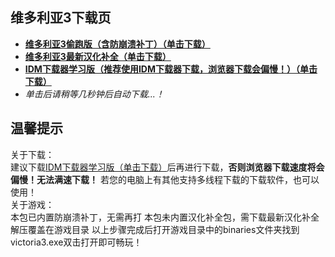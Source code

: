 ## 维多利亚3下载页

 - **[维多利亚3偷跑版（含防崩溃补丁）（单击下载）](pan/v3)**
 - **[维多利亚3最新汉化补全（单击下载）](pan/bd)**
 - **[IDM下载器学习版（推荐使用IDM下载器下载，浏览器下载会偏慢！）（单击下载）](pan/idm)**
 - *单击后请稍等几秒钟后自动下载...！*
## **温馨提示**
关于下载：<Br/>
建议下载[IDM下载器学习版（单击下载）](pan/idm)后再进行下载，**否则浏览器下载速度将会偏慢！无法满速下载！**
若您的电脑上有其他支持多线程下载的下载软件，也可以使用！<Br/>
关于游戏：<Br/>
本包已内置防崩溃补丁，无需再打
本包未内置汉化补全包，需下载最新汉化补全解压覆盖在游戏目录
以上步骤完成后打开游戏目录中的binaries文件夹找到victoria3.exe双击打开即可畅玩！
